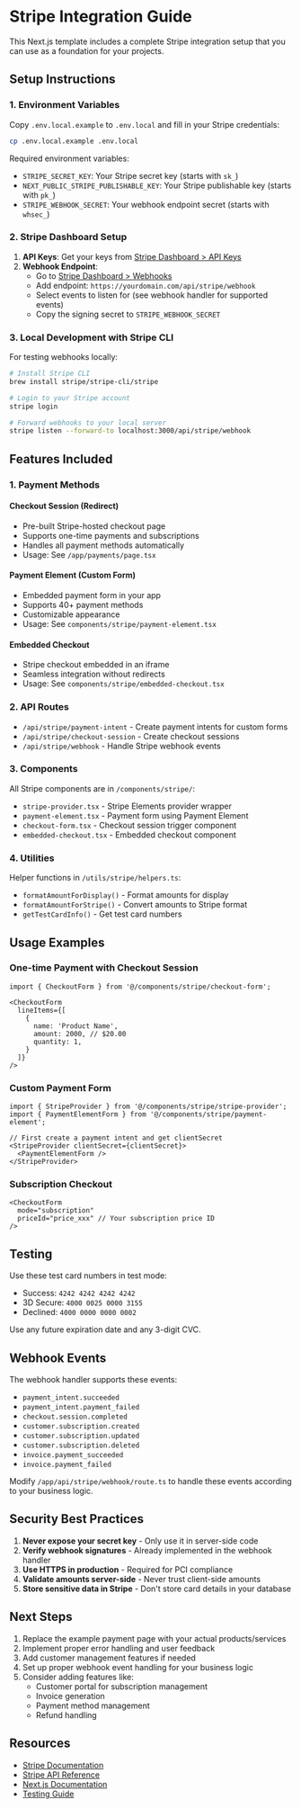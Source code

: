 # Stripe Integration Guide

This Next.js template includes a complete Stripe integration setup that you can use as a foundation for your projects.

## Setup Instructions

### 1. Environment Variables

Copy `.env.local.example` to `.env.local` and fill in your Stripe credentials:

```bash
cp .env.local.example .env.local
```

Required environment variables:
- `STRIPE_SECRET_KEY`: Your Stripe secret key (starts with `sk_`)
- `NEXT_PUBLIC_STRIPE_PUBLISHABLE_KEY`: Your Stripe publishable key (starts with `pk_`)
- `STRIPE_WEBHOOK_SECRET`: Your webhook endpoint secret (starts with `whsec_`)

### 2. Stripe Dashboard Setup

1. **API Keys**: Get your keys from [Stripe Dashboard > API Keys](https://dashboard.stripe.com/apikeys)
2. **Webhook Endpoint**: 
   - Go to [Stripe Dashboard > Webhooks](https://dashboard.stripe.com/webhooks)
   - Add endpoint: `https://yourdomain.com/api/stripe/webhook`
   - Select events to listen for (see webhook handler for supported events)
   - Copy the signing secret to `STRIPE_WEBHOOK_SECRET`

### 3. Local Development with Stripe CLI

For testing webhooks locally:

```bash
# Install Stripe CLI
brew install stripe/stripe-cli/stripe

# Login to your Stripe account
stripe login

# Forward webhooks to your local server
stripe listen --forward-to localhost:3000/api/stripe/webhook
```

## Features Included

### 1. Payment Methods

#### Checkout Session (Redirect)
- Pre-built Stripe-hosted checkout page
- Supports one-time payments and subscriptions
- Handles all payment methods automatically
- Usage: See `/app/payments/page.tsx`

#### Payment Element (Custom Form)
- Embedded payment form in your app
- Supports 40+ payment methods
- Customizable appearance
- Usage: See `components/stripe/payment-element.tsx`

#### Embedded Checkout
- Stripe checkout embedded in an iframe
- Seamless integration without redirects
- Usage: See `components/stripe/embedded-checkout.tsx`

### 2. API Routes

- `/api/stripe/payment-intent` - Create payment intents for custom forms
- `/api/stripe/checkout-session` - Create checkout sessions
- `/api/stripe/webhook` - Handle Stripe webhook events

### 3. Components

All Stripe components are in `/components/stripe/`:
- `stripe-provider.tsx` - Stripe Elements provider wrapper
- `payment-element.tsx` - Payment form using Payment Element
- `checkout-form.tsx` - Checkout session trigger component
- `embedded-checkout.tsx` - Embedded checkout component

### 4. Utilities

Helper functions in `/utils/stripe/helpers.ts`:
- `formatAmountForDisplay()` - Format amounts for display
- `formatAmountForStripe()` - Convert amounts to Stripe format
- `getTestCardInfo()` - Get test card numbers

## Usage Examples

### One-time Payment with Checkout Session

```tsx
import { CheckoutForm } from '@/components/stripe/checkout-form';

<CheckoutForm
  lineItems={[
    {
      name: 'Product Name',
      amount: 2000, // $20.00
      quantity: 1,
    }
  ]}
/>
```

### Custom Payment Form

```tsx
import { StripeProvider } from '@/components/stripe/stripe-provider';
import { PaymentElementForm } from '@/components/stripe/payment-element';

// First create a payment intent and get clientSecret
<StripeProvider clientSecret={clientSecret}>
  <PaymentElementForm />
</StripeProvider>
```

### Subscription Checkout

```tsx
<CheckoutForm
  mode="subscription"
  priceId="price_xxx" // Your subscription price ID
/>
```

## Testing

Use these test card numbers in test mode:
- Success: `4242 4242 4242 4242`
- 3D Secure: `4000 0025 0000 3155`
- Declined: `4000 0000 0000 0002`

Use any future expiration date and any 3-digit CVC.

## Webhook Events

The webhook handler supports these events:
- `payment_intent.succeeded`
- `payment_intent.payment_failed`
- `checkout.session.completed`
- `customer.subscription.created`
- `customer.subscription.updated`
- `customer.subscription.deleted`
- `invoice.payment_succeeded`
- `invoice.payment_failed`

Modify `/app/api/stripe/webhook/route.ts` to handle these events according to your business logic.

## Security Best Practices

1. **Never expose your secret key** - Only use it in server-side code
2. **Verify webhook signatures** - Already implemented in the webhook handler
3. **Use HTTPS in production** - Required for PCI compliance
4. **Validate amounts server-side** - Never trust client-side amounts
5. **Store sensitive data in Stripe** - Don't store card details in your database

## Next Steps

1. Replace the example payment page with your actual products/services
2. Implement proper error handling and user feedback
3. Add customer management features if needed
4. Set up proper webhook event handling for your business logic
5. Consider adding features like:
   - Customer portal for subscription management
   - Invoice generation
   - Payment method management
   - Refund handling

## Resources

- [Stripe Documentation](https://stripe.com/docs)
- [Stripe API Reference](https://stripe.com/docs/api)
- [Next.js Documentation](https://nextjs.org/docs)
- [Testing Guide](https://stripe.com/docs/testing)